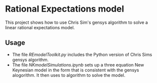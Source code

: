 # Rational Expectations model
This project shows how to use Chris Sim's gensys algorithm to solve a linear rational expectations model. 

## Usage
- The file $\textit{REmodelToolkit.py}$ includes the Python version of Chris Sims gensys algorithm.
- The file $\textit{NKmodelSimulations.ipynb}$ sets up a three equation New Keynesian model in the form that is consistent with the gensys alogorithm. It then uses to algorithm to solve the model.

